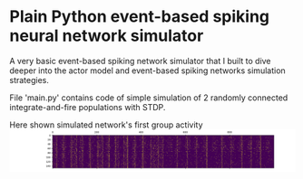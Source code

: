 # Plain Python event-based spiking neural network simulator
A very basic event-based spiking network simulator that I built to dive deeper into the actor model and event-based spiking networks simulation strategies.

File 'main.py' contains code of simple simulation of 2 randomly connected integrate-and-fire populations with STDP.

Here shown simulated network's first group activity
![Here shown simulated network's first group activity Logo](/example_plot.png)
